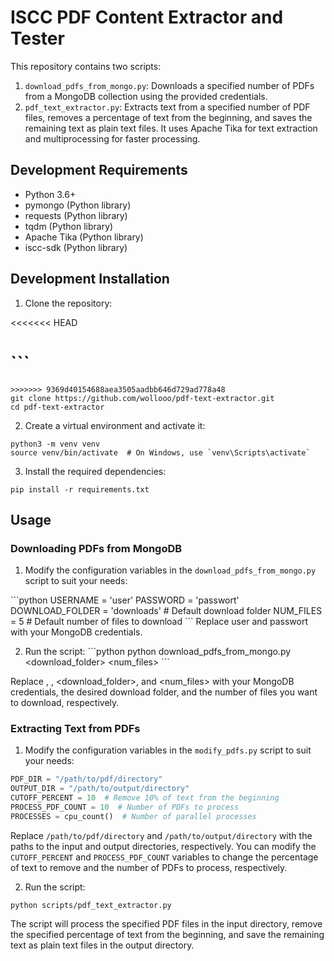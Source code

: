 # ISCC PDF Content Extractor and Tester

This repository contains two scripts:
1. `download_pdfs_from_mongo.py`: Downloads a specified number of PDFs from a MongoDB collection using the provided credentials.
2. `pdf_text_extractor.py`: Extracts text from a specified number of PDF files, removes a percentage of text from the beginning, and saves the remaining text as plain text files. It uses Apache Tika for text extraction and multiprocessing for faster processing.

## Development Requirements

- Python 3.6+
- pymongo (Python library)
- requests (Python library)
- tqdm (Python library)
- Apache Tika (Python library)
- iscc-sdk (Python library)

## Development Installation

1. Clone the repository:

<<<<<<< HEAD


\```
=======
```
>>>>>>> 9369d40154688aea3505aadbb646d729ad778a48
git clone https://github.com/wollooo/pdf-text-extractor.git
cd pdf-text-extractor
```

2. Create a virtual environment and activate it:

```
python3 -m venv venv
source venv/bin/activate  # On Windows, use `venv\Scripts\activate`
```

3. Install the required dependencies:

```
pip install -r requirements.txt
```

## Usage

### Downloading PDFs from MongoDB

1. Modify the configuration variables in the `download_pdfs_from_mongo.py` script to suit your needs:

\```python
USERNAME = 'user'
PASSWORD = 'passwort'
DOWNLOAD_FOLDER = 'downloads'  # Default download folder
NUM_FILES = 5  # Default number of files to download
\```
Replace user and passwort with your MongoDB credentials.

2. Run the script:
\```python
python download_pdfs_from_mongo.py <username> <password> <download_folder> <num_files>
\```

Replace <username>, <password>, <download_folder>, and <num_files> with your MongoDB credentials, the desired download folder, and the number of files you want to download, respectively.

### Extracting Text from PDFs

1. Modify the configuration variables in the `modify_pdfs.py` script to suit your needs:

```python
PDF_DIR = "/path/to/pdf/directory"
OUTPUT_DIR = "/path/to/output/directory"
CUTOFF_PERCENT = 10  # Remove 10% of text from the beginning
PROCESS_PDF_COUNT = 10  # Number of PDFs to process
PROCESSES = cpu_count()  # Number of parallel processes
```

Replace `/path/to/pdf/directory` and `/path/to/output/directory` with the paths to the input and output directories, respectively. You can modify the `CUTOFF_PERCENT` and `PROCESS_PDF_COUNT` variables to change the percentage of text to remove and the number of PDFs to process, respectively.

2. Run the script:

```
python scripts/pdf_text_extractor.py
```

The script will process the specified PDF files in the input directory, remove the specified percentage of text from the beginning, and save the remaining text as plain text files in the output directory.
